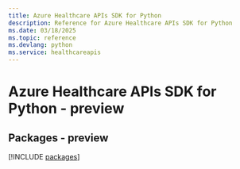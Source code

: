 ```yaml
---
title: Azure Healthcare APIs SDK for Python
description: Reference for Azure Healthcare APIs SDK for Python
ms.date: 03/18/2025
ms.topic: reference
ms.devlang: python
ms.service: healthcareapis
---
```

# Azure Healthcare APIs SDK for Python - preview
## Packages - preview
[!INCLUDE [packages](healthcare-apis-index.md)]